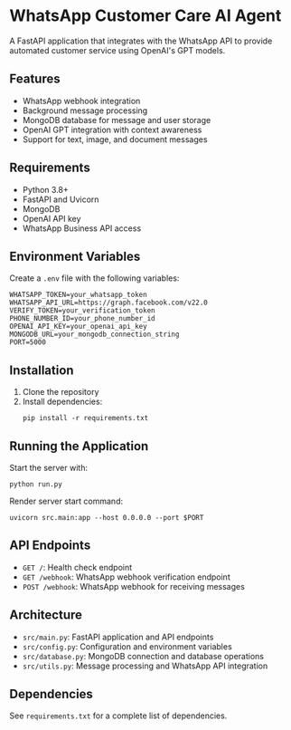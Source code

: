 # WhatsApp Customer Care AI Agent

A FastAPI application that integrates with the WhatsApp API to provide automated customer service using OpenAI's GPT models.

## Features

- WhatsApp webhook integration
- Background message processing
- MongoDB database for message and user storage
- OpenAI GPT integration with context awareness
- Support for text, image, and document messages

## Requirements

- Python 3.8+
- FastAPI and Uvicorn
- MongoDB
- OpenAI API key
- WhatsApp Business API access

## Environment Variables

Create a `.env` file with the following variables:

```
WHATSAPP_TOKEN=your_whatsapp_token
WHATSAPP_API_URL=https://graph.facebook.com/v22.0
VERIFY_TOKEN=your_verification_token
PHONE_NUMBER_ID=your_phone_number_id
OPENAI_API_KEY=your_openai_api_key
MONGODB_URL=your_mongodb_connection_string
PORT=5000
```

## Installation

1. Clone the repository
2. Install dependencies:
   ```
   pip install -r requirements.txt
   ```

## Running the Application

Start the server with:

```
python run.py
```

Render server start command:

```
uvicorn src.main:app --host 0.0.0.0 --port $PORT
```

## API Endpoints

- `GET /`: Health check endpoint
- `GET /webhook`: WhatsApp webhook verification endpoint
- `POST /webhook`: WhatsApp webhook for receiving messages

## Architecture

- `src/main.py`: FastAPI application and API endpoints
- `src/config.py`: Configuration and environment variables
- `src/database.py`: MongoDB connection and database operations
- `src/utils.py`: Message processing and WhatsApp API integration

## Dependencies

See `requirements.txt` for a complete list of dependencies.